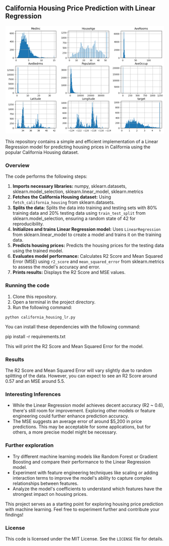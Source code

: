## California Housing Price Prediction with Linear Regression

![Features Description](https://github.com/skp163/California_Housing_Price_Prediction/blob/main/Images/Feature%20Description.png)


This repository contains a simple and efficient implementation of a Linear Regression model for predicting housing prices in California using the popular California Housing dataset.

### Overview

The code performs the following steps:

1. **Imports necessary libraries:** numpy, sklearn.datasets, sklearn.model_selection, sklearn.linear_model, sklearn.metrics
2. **Fetches the California Housing dataset:** Using `fetch_california_housing` from sklearn.datasets.
3. **Splits the data:** Splits the data into training and testing sets with 80% training data and 20% testing data using `train_test_split` from sklearn.model_selection, ensuring a random state of 42 for reproducibility.
4. **Initializes and trains Linear Regression model:** Uses `LinearRegression` from sklearn.linear_model to create a model and trains it on the training data.
5. **Predicts housing prices:** Predicts the housing prices for the testing data using the trained model.
6. **Evaluates model performance:** Calculates R2 Score and Mean Squared Error (MSE) using `r2_score` and `mean_squared_error` from sklearn.metrics to assess the model's accuracy and error.
7. **Prints results:** Displays the R2 Score and MSE values.

### Running the code

1. Clone this repository.
2. Open a terminal in the project directory.
3. Run the following command:

```
python california_housing_lr.py
```

You can install these dependencies with the following command:

pip install -r requirements.txt

This will print the R2 Score and Mean Squared Error for the model.

### Results

The R2 Score and Mean Squared Error will vary slightly due to random splitting of the data. However, you can expect to see an R2 Score around 0.57 and an MSE around 5.5.

### Interesting Inferences

- While the Linear Regression model achieves decent accuracy (R2 ~ 0.6), there's still room for improvement. Exploring other models or feature engineering could further enhance prediction accuracy.
- The MSE suggests an average error of around $5,200 in price predictions. This may be acceptable for some applications, but for others, a more precise model might be necessary.

### Further exploration

- Try different machine learning models like Random Forest or Gradient Boosting and compare their performance to the Linear Regression model.
- Experiment with feature engineering techniques like scaling or adding interaction terms to improve the model's ability to capture complex relationships between features.
- Analyze the model's coefficients to understand which features have the strongest impact on housing prices.

This project serves as a starting point for exploring housing price prediction with machine learning. Feel free to experiment further and contribute your findings!

### License

This code is licensed under the MIT License. See the `LICENSE` file for details.


